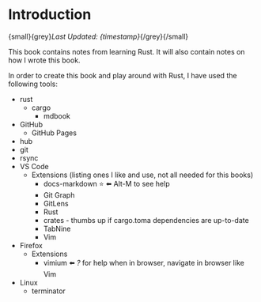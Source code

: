 # Introduction

{small}{grey}*Last Updated: {timestamp}*{/grey}{/small}

This book contains notes from learning Rust.
It will also contain notes on how I wrote this book.

In order to create this book and play around with Rust, I have used the following tools:

- rust
  - cargo
    - mdbook
- GitHub
  - GitHub Pages
- hub
- git
- rsync
- VS Code
  - Extensions (listing ones I like and use, not all needed for this books)
    - docs-markdown :star: ⬅️ Alt-M to see help
    - Git Graph
    - GitLens
    - Rust
    - crates  - thumbs up if cargo.toma dependencies are up-to-date
    - TabNine
    - Vim
- Firefox
  - Extensions
    - vimium ⬅️ *?* for help when in browser, navigate in browser like Vim
- Linux
  - terminator
